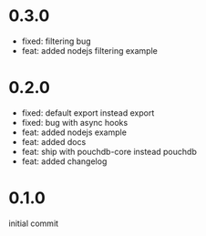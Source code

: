 # 0.3.0
- fixed: filtering bug
- feat: added nodejs filtering example

# 0.2.0
- fixed: default export instead export
- fixed: bug with async hooks
- feat: added nodejs example
- feat: added docs
- feat: ship with pouchdb-core instead pouchdb
- feat: added changelog

# 0.1.0
initial commit